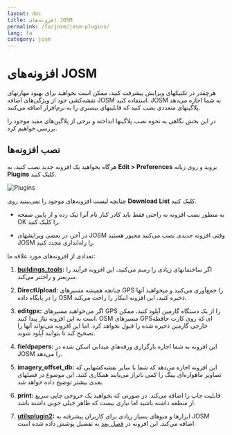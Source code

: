 ```yaml
---
layout: doc
title: افزونه‌های JOSM
permalink: /fa/josm/josm-plugins/
lang: fa
category: josm
---
```


افزونه‌های JOSM
============


هرچقدر در تکنیکهای ویرایش پیشرفت کنید، ممکن است بخواهید برای بهبود مهارتهای نقشه‌کشی خود از ویژگی‌های اضافه JOSM استفاده کنید. JOSM به شما اجازه می‌دهد پلاگینهای متعددی نصب کنید که قابلیتهای بیستری را به نرم‌افزار اضافه می‌کنند.  

در این بخش نگاهی به نحوه نصب پلاگینها انداخته و برخی از پلاگین‌های مفید موجود را بررسی خواهیم کرد.

نصب افزونه‌ها
-------------------
هرگاه بخواهید یک افزونه جدید نصب کنید، به **Edit \> Preferences** بروید و روی زبانه **Plugins** کلیک کنید.  

![Plugins][]

چنانچه لیست افزونه‌های موجود را نمی‌بینید روی **Download List** کلیک کنید.  
- به منظور نصب افزونه به راحتی فقط باید کادر کنار نام آنرا تیک زده و از پایین صفحه OK را کلیک کنید.  
* در آخر، در بعضی ویرایشهای JOSM وقتی افزونه جدیدی نصب می‌کنید مجبور هستید JOSM را راه‌اندازی مجدد کنید.

تعدادی از افزونه‌های مورد علاقه ما:

1. **[buildings_tools](/fa/josm/josm-more-plugins/#the-buildings-tools-plugin):** اگر ساختمانهای زیادی را رسم می‌کنید، این افزونه فرآیند را سریعتر و راحتتر می‌کند.  

2. **DirectUpload:** چنانچه همیشه مسیرهای GPS را جمع‌آوری می‌کنید و میخواهید آنها را در پایگاه داده OSM ذخیره کنید، این افزونه اینکار را راحت می‌کند.  

3. **editgpx:** اگر می‌خواهید مسیرهای GPS را از یک دستگاه گارمین آپلود کنید، ممکن است به این افزونه نیاز پیدا کنید. OSM مسیرهای GPSای که روی کارت حافظه خارجی گارمین ذخیره شده را قبول نخواهد کرد. اما این افزونه می‌تواند آنها را تصحیح کند تا بتوانند آپلود شوند.  

4. **fieldpapers:** این افزونه به شما اجازه بارگزاری ورقه‌های میدانی اسکن شده در JOSM را می‌دهد.  

5. **imagery_offset_db:** این افزونه اجازه می‌دهد که شما با سایر نفشه‌کشهایی که تصاویر ماهواره‌ای بینگ را کمی ناتراز می‌یابند همکاری کنند. این موضوع در فصلهای بعدی بیشتر توضیح داده خواهد شد.  

6. **print:** قابلیت جاپ را اضافه می‌کند. در صورتی که بخواهید یک خروجی چاپی سریع از منطقه داشته باشید اما نیازی نیست که ظاهر خیلی خوبی داشته باشد.  

7. **[utilsplugin2](/fa/josm/josm-more-plugins/#more-selection-tools):** ابزارها و منوهای بسیار زیادی برای کاربران پیشرفته به JOSM اضافه می‌کند. این افزونه در [فصل بعد](/fa/josm/josm-more-plugins) به تفصیل پوشش داده شده است.

[Plugins]: /images/josm/josm-plugins_image00_plug-icon.png

